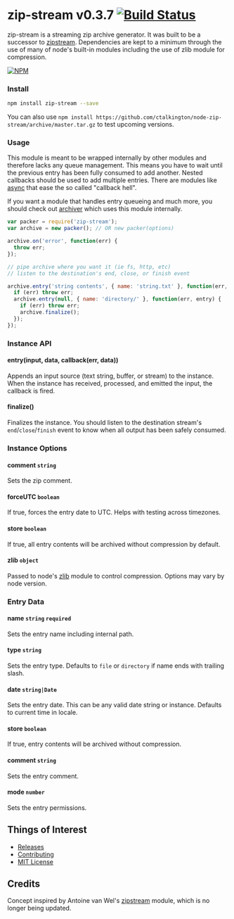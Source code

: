 # zip-stream v0.3.7 [![Build Status](https://travis-ci.org/ctalkington/node-zip-stream.svg?branch=master)](https://travis-ci.org/ctalkington/node-zip-stream)

zip-stream is a streaming zip archive generator. It was built to be a successor to [zipstream](https://npmjs.org/package/zipstream). Dependencies are kept to a minimum through the use of many of node's built-in modules including the use of zlib module for compression.

[![NPM](https://nodei.co/npm/zip-stream.png)](https://nodei.co/npm/zip-stream/)

### Install

```bash
npm install zip-stream --save
```

You can also use `npm install https://github.com/ctalkington/node-zip-stream/archive/master.tar.gz` to test upcoming versions.

### Usage

This module is meant to be wrapped internally by other modules and therefore lacks any queue management. This means you have to wait until the previous entry has been fully consumed to add another. Nested callbacks should be used to add multiple entries. There are modules like [async](https://npmjs.org/package/async) that ease the so called "callback hell".

If you want a module that handles entry queueing and much more, you should check out [archiver](https://npmjs.org/package/archiver) which uses this module internally.

```js
var packer = require('zip-stream');
var archive = new packer(); // OR new packer(options)

archive.on('error', function(err) {
  throw err;
});

// pipe archive where you want it (ie fs, http, etc)
// listen to the destination's end, close, or finish event

archive.entry('string contents', { name: 'string.txt' }, function(err, entry) {
  if (err) throw err;
  archive.entry(null, { name: 'directory/' }, function(err, entry) {
    if (err) throw err;
    archive.finalize();
  });
});
```

### Instance API

#### entry(input, data, callback(err, data))

Appends an input source (text string, buffer, or stream) to the instance. When the instance has received, processed, and emitted the input, the callback is fired.

#### finalize()

Finalizes the instance. You should listen to the destination stream's `end`/`close`/`finish` event to know when all output has been safely consumed.

### Instance Options

#### comment `string`

Sets the zip comment.

#### forceUTC `boolean`

If true, forces the entry date to UTC. Helps with testing across timezones.

#### store `boolean`

If true, all entry contents will be archived without compression by default.

#### zlib `object`

Passed to node's [zlib](http://nodejs.org/api/zlib.html#zlib_options) module to control compression. Options may vary by node version.

### Entry Data

#### name `string` `required`

Sets the entry name including internal path.

#### type `string`

Sets the entry type. Defaults to `file` or `directory` if name ends with trailing slash.

#### date `string|Date`

Sets the entry date. This can be any valid date string or instance. Defaults to current time in locale.

#### store `boolean`

If true, entry contents will be archived without compression.

#### comment `string`

Sets the entry comment.

#### mode `number`

Sets the entry permissions.

## Things of Interest

- [Releases](https://github.com/ctalkington/node-zip-stream/releases)
- [Contributing](https://github.com/ctalkington/node-zip-stream/blob/master/CONTRIBUTING.md)
- [MIT License](https://github.com/ctalkington/node-zip-stream/blob/master/LICENSE-MIT)

## Credits

Concept inspired by Antoine van Wel's [zipstream](https://npmjs.org/package/zipstream) module, which is no longer being updated.